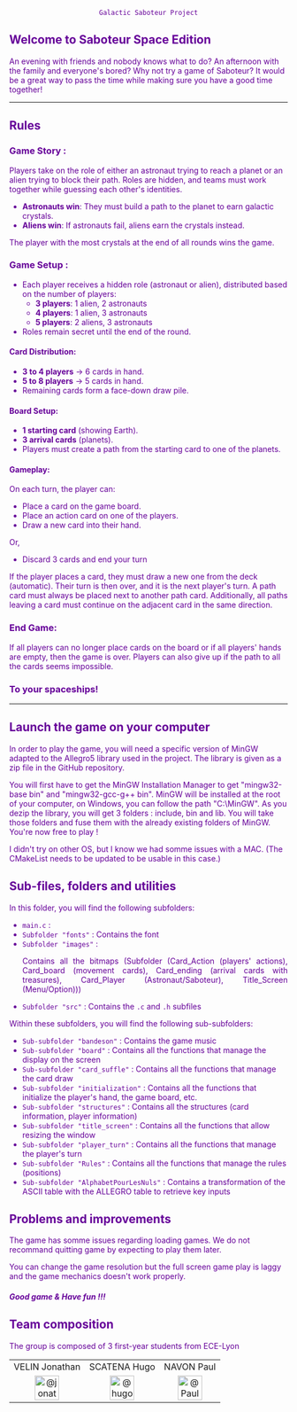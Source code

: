 <font color="#609">
<center>
<code>
Galactic Saboteur Project
</code>

</center>

## Welcome to Saboteur Space Edition

An evening with friends and nobody knows what to do?
An afternoon with the family and everyone's bored?
Why not try a game of Saboteur?
It would be a great way to pass the time while making sure you have a good time together!

--- 

## Rules

### **Game Story :**
Players take on the role of either an astronaut trying to reach a planet or an alien trying to block their path. Roles are hidden, and teams must work together while guessing each other's identities.

- **Astronauts win**: They must build a path to the planet to earn galactic crystals.
- **Aliens win**: If astronauts fail, aliens earn the crystals instead.

The player with the most crystals at the end of all rounds wins the game.

### **Game Setup :**
- Each player receives a hidden role (astronaut or alien), distributed based on the number of players:
    - **3 players**: 1 alien, 2 astronauts
    - **4 players**: 1 alien, 3 astronauts
    - **5 players**: 2 aliens, 3 astronauts
- Roles remain secret until the end of the round.

#### **Card Distribution:**
- **3 to 4 players** → 6 cards in hand.
- **5 to 8 players** → 5 cards in hand.
- Remaining cards form a face-down draw pile.

#### **Board Setup:**
- **1 starting card** (showing Earth).
- **3 arrival cards** (planets).
- Players must create a path from the starting card to one of the planets.


#### **Gameplay:**

On each turn, the player can:

- Place a card on the game board.
- Place an action card on one of the players.
- Draw a new card into their hand.

Or,
- Discard 3 cards and end your turn

If the player places a card, they must draw a new one from the deck (automatic). 
Their turn is then over, and it is the next player's turn. 
A path card must always be placed next to another path card. 
Additionally, all paths leaving a card must continue on the adjacent card in the same direction.

### **End Game:**
If all players can no longer place cards on the board or if all players' hands are empty, then the game is over.
Players can also give up if the path to all the cards seems impossible.

### To your spaceships!

---

## Launch the game on your computer

In order to play the game, you will need a specific version of MinGW adapted to the Allegro5 library used in the project.
The library is given as a zip file in the GitHub repository.

You will first have to get the MinGW Installation Manager to get "mingw32-base bin" and "mingw32-gcc-g++ bin".
MinGW will be installed at the root of your computer, on Windows, you can follow the path "C:\MinGW".
As you dezip the library, you will get 3 folders : include, bin and lib.
You will take those folders and fuse them with the already existing folders of MinGW.
You're now free to play !

I didn't try on other OS, but I know we had somme issues with a MAC. (The CMakeList needs to be updated to be usable in this case.)

## Sub-files, folders and utilities

In this folder, you will find the following subfolders:

* `main.c` :  <br />
* `Subfolder "fonts"` : Contains the font  <br />
* `Subfolder "images"` : <p align="justify"> Contains all the bitmaps (Subfolder (Card_Action (players' actions), Card_board (movement cards), Card_ending (arrival cards with treasures), Card_Player (Astronaut/Saboteur), Title_Screen (Menu/Option))) <br />
* `Subfolder "src"` : Contains the `.c` and `.h` subfiles  <br />

Within these subfolders, you will find the following sub-subfolders:

* `Sub-subfolder "bandeson"` : Contains the game music  <br />
* `Sub-subfolder "board"` : Contains all the functions that manage the display on the screen <br />
* `Sub-subfolder "card_suffle"` : Contains all the functions that manage the card draw <br />
* `Sub-subfolder "initialization"` : Contains all the functions that initialize the player's hand, the game board, etc. <br />
* `Sub-subfolder "structures"` : Contains all the structures (card information, player information)  <br />
* `Sub-subfolder "title_screen"` : Contains all the functions that allow resizing the window  <br />
* `Sub-subfolder "player_turn"` : Contains all the functions that manage the player's turn <br />
* `Sub-subfolder "Rules"` : Contains all the functions that manage the rules (positions)  <br />
* `Sub-subfolder "AlphabetPourLesNuls"` : Contains a transformation of the ASCII table with the ALLEGRO table to retrieve key inputs <br />

## Problems and improvements

The game has somme issues regarding loading games.
We do not recommand quitting game by expecting to play them later.

You can change the game resolution but the full screen game play is laggy and the game mechanics doesn't work properly.


##### Good game & Have fun !!!

## Team composition

The group is composed of 3 first-year students from ECE-Lyon <br />
<table>
  <tr>
    <td>VELIN Jonathan</td>
    <td>SCATENA Hugo</td>
    <td>NAVON Paul </td>
  </tr>
  <tr>
    <td style = "text-align: center">        
        <img class="avatar avatar-user" src="https://avatars.githubusercontent.com/u/62987115?s=88&amp;v=4" width="44" height="44" alt="@jonathan971">
    </td>
    <td style = "text-align: center">        
        <img class="avatar avatar-user" src="https://avatars.githubusercontent.com/u/74659612?s=88&amp;v=4" width="44" height="44" alt="@hugoscatena"> 
    </td>
    <td style = "text-align: center">
        <img class="avatar avatar-user" src="https://avatars.githubusercontent.com/u/74297743?s=88&amp;v=4" width="44" height="44" alt="@PaulNavon">
    </td>
  </tr>
</table>

</font>